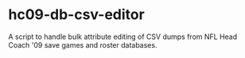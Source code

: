 # hc09-db-csv-editor
A script to handle bulk attribute editing of CSV dumps from NFL Head Coach '09 save games and roster databases.
